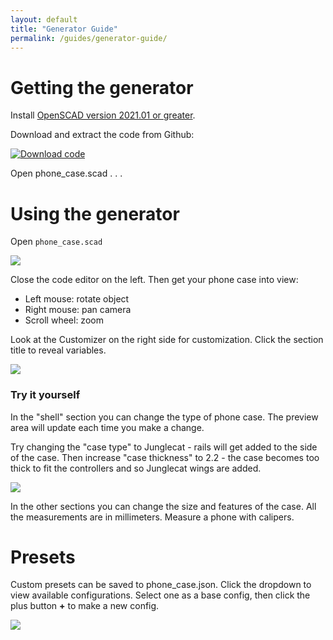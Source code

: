 ```yaml
---
layout: default
title: "Generator Guide"
permalink: /guides/generator-guide/
---
```


# Getting the generator

Install [OpenSCAD version 2021.01 or greater](https://openscad.org/downloads.html). 

Download and extract the code from Github:

[![Download code](/Cuttlephone/images/generator-guide/download-code.png)](https://github.com/SiloCityLabs/Cuttlephone)

Open phone_case.scad . . .

# Using the generator

Open `phone_case.scad`

![](/Cuttlephone/images/generator-guide/openscad-1.png)

Close the code editor on the left. Then get your phone case into view:

 - Left mouse: rotate object
 - Right mouse: pan camera
 - Scroll wheel: zoom

Look at the Customizer on the right side for customization. Click the section title to reveal variables.

![](/Cuttlephone/images/generator-guide/openscad-2.png)

### Try it yourself

In the "shell" section you can change the type of phone case. The preview area will update each time you make a change.

Try changing the "case type" to Junglecat - rails will get added to the side of the case. Then increase "case thickness" to 2.2 - the case becomes too thick to fit the controllers and so Junglecat wings are added.

![](/Cuttlephone/images/generator-guide/openscad-3.png)

In the other sections you can change the size and features of the case. All the measurements are in millimeters. Measure a phone with calipers.

# Presets

Custom presets can be saved to phone_case.json. Click the dropdown to view available configurations. Select one as a base config, then click the plus button **+** to make a new config.

![](/Cuttlephone/images/generator-guide/presets.png)

